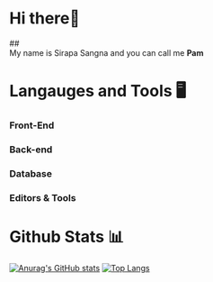 # Hi there👋
##<br />My name is Sirapa Sangna and you can call me **Pam**
# Langauges and Tools 🖥️
### Front-End
### Back-end
### Database
### Editors & Tools

# Github Stats 📊
[![Anurag's GitHub stats](https://github-readme-stats.vercel.app/api?username=nshpam)](https://github.com/anuraghazra/github-readme-stats)
[![Top Langs](https://github-readme-stats.vercel.app/api/top-langs/?username=nshpam)](https://github.com/anuraghazra/github-readme-stats)
<!--
**nshpam/nshpam** is a ✨ _special_ ✨ repository because its `README.md` (this file) appears on your GitHub profile.

Here are some ideas to get you started:

- 🔭 I’m currently working on ...
- 🌱 I’m currently learning ...
- 👯 I’m looking to collaborate on ...
- 🤔 I’m looking for help with ...
- 💬 Ask me about ...
- 📫 How to reach me: ...
- 😄 Pronouns: ...
- ⚡ Fun fact: ...
-->
